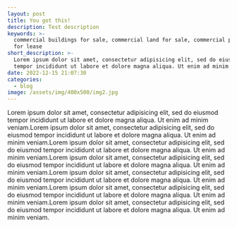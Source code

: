 ```yaml
---
layout: post
title: You got this!
description: Test description
keywords: >-
  commercial buildings for sale, commercial land for sale, commercial property
  for lease
short_description: >-
  Lorem ipsum dolor sit amet, consectetur adipisicing elit, sed do eiusmod
  tempor incididunt ut labore et dolore magna aliqua. Ut enim ad minim veniam.
date: 2022-12-15 21:07:30
categories:
  - blog
image: /assets/img/400x500/img2.jpg
---
```

Lorem ipsum dolor sit amet, consectetur adipisicing elit, sed do eiusmod tempor incididunt ut labore et dolore magna aliqua. Ut enim ad minim veniam.Lorem ipsum dolor sit amet, consectetur adipisicing elit, sed do eiusmod tempor incididunt ut labore et dolore magna aliqua. Ut enim ad minim veniam.Lorem ipsum dolor sit amet, consectetur adipisicing elit, sed do eiusmod tempor incididunt ut labore et dolore magna aliqua. Ut enim ad minim veniam.Lorem ipsum dolor sit amet, consectetur adipisicing elit, sed do eiusmod tempor incididunt ut labore et dolore magna aliqua. Ut enim ad minim veniam.Lorem ipsum dolor sit amet, consectetur adipisicing elit, sed do eiusmod tempor incididunt ut labore et dolore magna aliqua. Ut enim ad minim veniam.Lorem ipsum dolor sit amet, consectetur adipisicing elit, sed do eiusmod tempor incididunt ut labore et dolore magna aliqua. Ut enim ad minim veniam.Lorem ipsum dolor sit amet, consectetur adipisicing elit, sed do eiusmod tempor incididunt ut labore et dolore magna aliqua. Ut enim ad minim veniam.